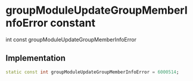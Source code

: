 


# groupModuleUpdateGroupMemberInfoError constant







int const groupModuleUpdateGroupMemberInfoError
  







## Implementation

```dart
static const int groupModuleUpdateGroupMemberInfoError = 6000514;
```







